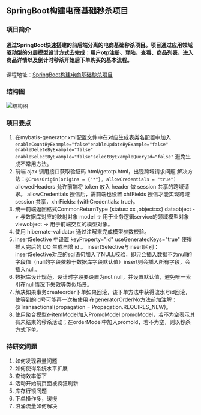## SpringBoot构建电商基础秒杀项目
### 项目简介
#### 通过SpringBoot快速搭建的前后端分离的电商基础秒杀项目。项目通过应用领域驱动型的分层模型设计方式去完成：用户otp注册、登陆、查看、商品列表、进入商品详情以及倒计时秒杀开始后下单购买的基本流程。
课程地址：[SpringBoot构建电商基础秒杀项目](https://www.imooc.com/learn/1079)

### 结构图
![结构图](https://camo.githubusercontent.com/60f739f0a765d03970420563303c2fe27cd01f25/68747470733a2f2f75706c6f61642d696d616765732e6a69616e7368752e696f2f75706c6f61645f696d616765732f323135353739362d313935333365646463346239313630662e6a70673f696d6167654d6f6772322f6175746f2d6f7269656e742f7374726970253743696d61676556696577322f322f772f31323430) 

### 项目要点
1. 在mybatis-generator.xml配置文件中在对应生成表类名配置中加入 `enableCountByExample="false"enableUpdateByExample="false" enableDeleteByExample="false" enableSelectByExample="false"selectByExampleQueryId="false"` 避免生成不常用方法。
2. 前端 ajax 调用接口获取验证码 html/getotp.html，出现跨域请求问题 解决方法：`@CrossOrigin(origins = {"*"}, allowCredentials = "true")` allowedHeaders 允许前端将 token 放入 header 做 session 共享的跨域请求。 allowCredentials 授信后，需前端也设置 xhfFields 授信才能实现跨域 session 共享，xhrFields: {withCredentials: true}。
3. 统一前端返回格式CommonReturnType {status: xx ,object:xx} dataobject -> 与数据库对应的映射对象 model -> 用于业务逻辑service的领域模型对象 viewobject -> 用于前端交互的模型对象。
4. 使用 hibernate-validator 通过注解来完成模型参数校验。
5. insertSelective 中设置 keyProperty="id" useGeneratedKeys="true" 使得插入完后的 DO 生成自增 id 。 insertSelective与insert区别： insertSelective对应的sql语句加入了NULL校验，即只会插入数据不为null的字段值（null的字段依赖于数据库字段默认值）insert则会插入所有字段，会插入null。
6. 数据库设计规范，设计时字段要设置为not null，并设置默认值，避免唯一索引在null情况下失效等类似场景。
7. 解决如果事务createorder下单如果回滚，该下单方法中获得流水号id回滚，使等到的id号可能再一次被使用 在generatorOrderNo方法前加注解： @Transactional(propagation = Propagation.REQUIRES_NEW)。
8. 使用聚合模型在itemModel加入PromoModel promoModel，若不为空表示其有未结束的秒杀活动；在orderModel中加入promoId，若不为空，则以秒杀方式下单。

### 待研究问题
1. 如何发现容量问题
2. 如何使得系统水平扩展
3. 查询效率低下
4. 活动开始前页面被疯狂刷新
5. 库存行锁问题
6. 下单操作多，缓慢
7. 浪涌流量如何解决
